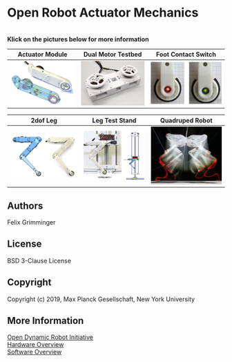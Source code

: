 Open Robot Actuator Mechanics
=======================

<br>**Klick on the pictures below for more information**

| Actuator Module  | Dual Motor Testbed | Foot Contact Switch |
| ---------------  | ------------- |------------- |
| <a href="actuator_module_v1/README.md"><img src="actuator_module_v1/images/actuator_module_1.png" width="300"></a>| <a href="dual_motor_testbed_v1/README.md"><img src="dual_motor_testbed_v1/images/dual_motor_testbed_1.jpg" width="300"></a>  | <a href="foot_contact_switch_v1/README.md"><img src="foot_contact_switch_v1/images/foot_sensor.jpg" width="350"></a>  |

| 2dof Leg  | Leg Test Stand | Quadruped Robot |
| ------------- | ------------- |------------- |
| <a href="leg_2dof_v1/README.md"><img src="leg_2dof_v1/images/leg_2dof_1.png" width="350"></a>| <a href="leg_test_stand_v1/README.md"><img src="leg_test_stand_v1/images/leg_test_stand_1.png" width="300"></a>  | <a href="quadruped_robot_8dof_v1/README.md"><img src="quadruped_robot_8dof_v1/images/quadruped_8dof_jump_1.jpg" width="300"></a>  |

Authors
--------
Felix Grimminger

License
-------
BSD 3-Clause License

Copyright
-----------
Copyright (c) 2019, Max Planck Gesellschaft, New York University

More Information
----------------
[Open Dynamic Robot Initiative](https://open-dynamic-robot-initiative.github.io)  
[Hardware Overview](../README.md)  
[Software Overview](https://github.com/open-dynamic-robot-initiative/open-dynamic-robot-initiative.github.io/wiki/Open-Dynamic-Robot-Initiative-Documentation)
